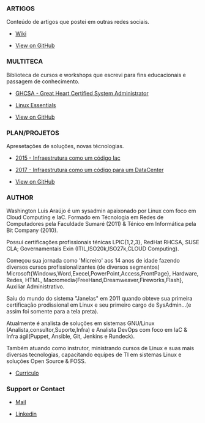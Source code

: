 ### ARTIGOS
  
  Conteúdo de artigos que postei em outras redes sociais.
  
-  [Wiki](https://github.com/wluisaraujo/wluisaraujo.github.io/wiki)

-  [View on GitHub](https://github.com/wluisaraujo/wluisaraujo.github.io/tree/master/artigos)
  
### MULTITECA

  Biblioteca de cursos e workshops que escrevi para fins educacionais e passagem de conhecimento.
  
 - [GHCSA - Great Heart Certified System Administrator ](https://github.com/wluisaraujo/wluisaraujo.github.io/tree/master/multiteca/GHCSA)
 
 - [Linux Essentials](https://github.com/wluisaraujo/wluisaraujo.github.io/blob/master/multiteca/LinuxEssentials/README.md)
 
 - [View on GitHub](https://github.com/wluisaraujo/wluisaraujo.github.io/tree/master/multiteca)
  
### PLAN/PROJETOS

Apresetações de soluções, novas técnologias.

- [2015 - Infraestrutura como um código Iac](https://github.com/wluisaraujo/wluisaraujo.github.io/tree/master/projetos/2015_Projeto_IaC)

- [2017 - Infraestrutura como um código para um DataCenter](https://github.com/wluisaraujo/wluisaraujo.github.io/tree/master/projetos/2017_Projeto_IaC_2DC)

- [View on GitHub](https://github.com/wluisaraujo/wluisaraujo.github.io/tree/master/projetos)
  
### AUTHOR

   Washington Luis Araújo é um sysadmin apaixonado por Linux com foco em Cloud Computing e IaC.  Formado em Técnologia em Redes de Computadores pela Faculdade Sumaré (2011) & Ténico em Informática pela Bit Company (2010).
   
  Possui certificações profissionais ténicas LPIC{1,2,3}, RedHat RHCSA, SUSE CLA; 
Governamentais Exin (ITIL,ISO20k,ISO27k,CLOUD Computing).

  Começou sua jornada como 'Micreiro' aos 14 anos de idade fazendo diversos cursos profissionalizantes (de diversos segmentos) Microsoft{Windows,Word,Execel,PowerPoint,Access,FrontPage}, Hardware, Redes, HTML, Macromedia{FreeHand,Dreamweaver,Fireworks,Flash}, Auxiliar Administrativo. 

  Saíu do mundo do sistema "Janelas" em 2011  quando obteve sua primeira certificação prodissional em Linux e seu primeiro cargo de SysAdmin...(e assim foi somente para a tela preta).

  Atualmente é analista de soluções em sistemas GNU/Linux (Analista,consultor,Suporte,Infra) e Analista DevOps com foco em IaC &  Infra ágil(Puppet, Ansible, Git, Jenkins e Rundeck). 

  Também atuando como instrutor, ministrando cursos de Linux e suas mais diversas tecnologias, capacitando equipes de TI em sistemas Linux e soluções Open Source & FOSS.

- [Curriculo](https://github.com/wluisaraujo/wluisaraujo.github.io/tree/master/curriculum)

### Support or Contact

- [Mail](mailto:w.luis.araujo@gmail.com)

- [Linkedin](https://br.linkedin.com/in/wluisaraujo/)
